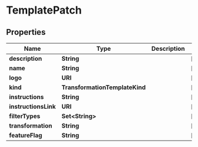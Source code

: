 

# TemplatePatch


## Properties

| Name | Type | Description | Notes |
|------------ | ------------- | ------------- | -------------|
|**description** | **String** |  |  [optional] |
|**name** | **String** |  |  [optional] |
|**logo** | **URI** |  |  [optional] |
|**kind** | **TransformationTemplateKind** |  |  [optional] |
|**instructions** | **String** |  |  [optional] |
|**instructionsLink** | **URI** |  |  [optional] |
|**filterTypes** | **Set&lt;String&gt;** |  |  [optional] |
|**transformation** | **String** |  |  [optional] |
|**featureFlag** | **String** |  |  [optional] |



